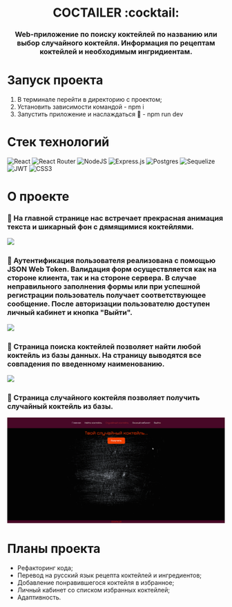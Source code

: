 


<h1 align="center">COCTAILER :cocktail:</h1>

<h3 align="center">Web-приложение по поиску коктейлей по названию или выбор случайного коктейля. Информация по рецептам коктейлей и необходимым ингридиентам.</h3>

# Запуск проекта

1. В терминале перейти в директорию с проектом;
2. Установить зависимости командой - npm i
3. Запустить приложение и наслаждаться &#129321; - npm run dev

# Стек технологий
![React](https://img.shields.io/badge/react-%2320232a.svg?style=for-the-badge&logo=react&logoColor=%2361DAFB)
![React Router](https://img.shields.io/badge/React_Router-CA4245?style=for-the-badge&logo=react-router&logoColor=white)
![NodeJS](https://img.shields.io/badge/node.js-6DA55F?style=for-the-badge&logo=node.js&logoColor=white)
![Express.js](https://img.shields.io/badge/express.js-%23404d59.svg?style=for-the-badge&logo=express&logoColor=%2361DAFB)
![Postgres](https://img.shields.io/badge/postgres-%23316192.svg?style=for-the-badge&logo=postgresql&logoColor=white)
![Sequelize](https://img.shields.io/badge/Sequelize-52B0E7?style=for-the-badge&logo=Sequelize&logoColor=white)
![JWT](https://img.shields.io/badge/JWT-black?style=for-the-badge&logo=JSON%20web%20tokens)
![CSS3](https://img.shields.io/badge/css3-%231572B6.svg?style=for-the-badge&logo=css3&logoColor=white)


# О проекте

### &#128160; На главной странице нас встречает прекрасная анимация текста и шикарный фон с дямящимися коктейлями.

![](main_page.gif)

### &#128160; Аутентификация пользователя реализована с помощью JSON Web Token. Валидация форм осуществляется как на стороне клиента, так и на стороне сервера. В случае неправильного заполнения формы или при успешной регистрации пользователь получает соответствующее сообщение. После авторизации пользователю доступен личный кабинет и кнопка "Выйти".

![](registration.gif)

### &#128160; Страница поиска коктейлей позволяет найти любой коктейль из базы данных. На страницу выводятся все совпадения по введенному наименованию.

![](find_coctail.gif)

### &#128160; Страница случайного коктейля позволяет получить случайный коктейль из базы.

![](random.gif)

# Планы проекта

- Рефакторинг кода;
- Перевод на русский язык рецепта коктейлей и ингредиентов;
- Добавление понравившегося коктейля в избранное;
- Личный кабинет со списком избранных коктейлей;
- Адаптивность.
